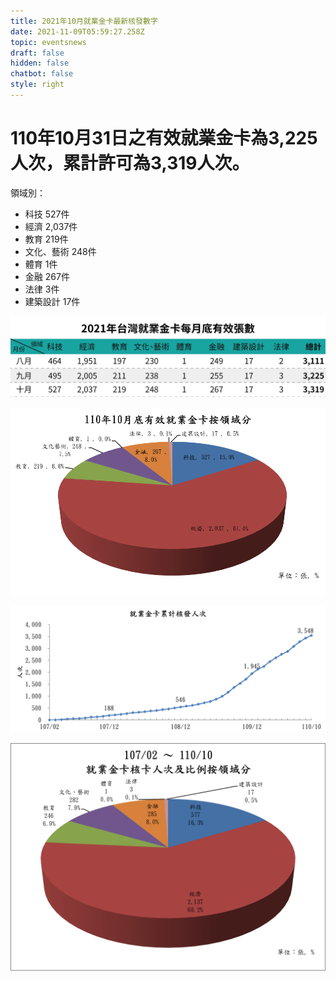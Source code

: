 ```yaml
---
title: 2021年10月就業金卡最新核發數字
date: 2021-11-09T05:59:27.258Z
topic: eventsnews
draft: false
hidden: false
chatbot: false
style: right
---
```

# 110年10月31日之有效就業金卡為3,225人次，累計許可為3,319人次。

領域別：

* 科技 527件
* 經濟 2,037件
* 教育 219件
* 文化、藝術 248件
* 體育 1件
* 金融 267件
* 法律 3件
* 建築設計 17件

![2021年台灣就業金卡每月底有效張數-十月](/cms-uploads/2021年台灣就業金卡每月底有效張數-10中.jpg "2021年台灣就業金卡每月底有效張數- 十月")



![110年10月底有效就業金卡按領域分](/cms-uploads/110年10月底有效就業金卡按領域分.png "110年10月底有效就業金卡按領域分")



![就業金卡累積核發人次-Oct](/cms-uploads/就業金卡累積核發人次-oct.png "就業金卡累積核發人次-Oct")



![就業金卡核卡人次及比例按領域分](/cms-uploads/就業金卡核卡人次及比例按領域分.png "就業金卡核卡人次及比例按領域分")